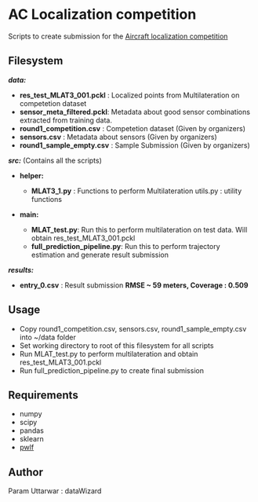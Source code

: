 # AC Localization competition

Scripts to create submission for the [Aircraft localization competition](https://www.aicrowd.com/challenges/cyd-campus-aircraft-localization-competition) 

## Filesystem

***data:***
- **res_test_MLAT3_001.pckl** : Localized points from Multilateration on competetion dataset
- **sensor_meta_filtered.pckl**: Metadata about good sensor combinations extracted from training data.
- **round1_competition.csv** : Competetion dataset (Given by organizers)
- **sensors.csv** : Metadata about sensors (Given by organizers)
- **round1_sample_empty.csv** : Sample Submission (Given by organizers)

***src:*** (Contains all the scripts)
- **helper:**
   - **MLAT3_1.py** : Functions to perform Multilateration
   utils.py : utility functions

- **main:**
   - **MLAT_test.py**: Run this to perform multilateration on test data. Will obtain res_test_MLAT3_001.pckl
   - **full_prediction_pipeline.py**: Run this to perform trajectory estimation and generate result submission
 
***results:***
   - **entry_0.csv** : Result submission 
 		 **RMSE ~ 59 meters, Coverage : 0.509**

## Usage
- Copy round1_competition.csv, sensors.csv, round1_sample_empty.csv into ~/data folder
- Set working directory to root of this filesystem for all scripts
- Run MLAT_test.py to perform multilateration and obtain res_test_MLAT3_001.pckl
- Run full_prediction_pipeline.py to create final submission

## Requirements

- numpy
- scipy
- pandas
- sklearn
- [pwlf](https://pypi.org/project/pwlf/)


## Author
Param Uttarwar : dataWizard